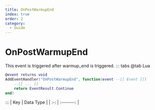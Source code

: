```yaml
---
title: OnPostWarmupEnd
index: true
order: 2
category:
  - Guide
---
```


# OnPostWarmupEnd
This event is triggered after warmup_end is triggered.
::: tabs
@tab Lua
```lua
@event returns void
AddEventHandler("OnPostWarmupEnd", function(event --[[ Event ]])
    --[[ ... ]]
    return EventResult.Continue
end)
```

:::
| Key | Data Type |
| :-: | :-------: |